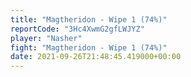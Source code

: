 ```yaml
---
title: "Magtheridon - Wipe 1 (74%)"
reportCode: "3Hc4XwmG2gfLWJYZ"
player: "Nasher"
fight: "Magtheridon - Wipe 1 (74%)"
date: 2021-09-26T21:48:45.419000+00:00
---
```

